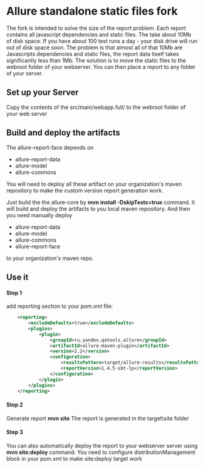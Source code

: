 # Allure standalone static files fork


The fork is intended to solve the size of the report problem. Each report contains all javascript dependencies and static files. The take about 10Mb of disk space. If you have about 100 test runs a day - your disk drive will run out of disk space soon. The problem is that almost all of that 10Mb are Javascripts dependencies and static files, the report data itself takes significantly less than 1Mb. The solution is to move the static files to the webroot folder of your webserver. You can then place a report to any folder of your server. 


## Set up your Server
Copy the contents of the src/main/webapp.full/ to the webroot folder of your web server

## Build and deploy the artifacts
The allure-report-face depends on 
 * allure-report-data
 * allure-model
 * allure-commons
 
You will need to deploy all these artifact on your organization's maven repository to make the custom version report generation work.

Just build the the allure-core by __mvn install -DskipTests=true__ command. It will build and deploy the artifacts to you local maven repository. And then you need manually deploy 
 * allure-report-data
 * allure-model
 * allure-commons
 * allure-report-face
 
to your organization's maven repo.
 

## Use it
#### Step 1
add reporting section to your pom.xml file: 
````xml
    <reporting>
        <excludeDefaults>true</excludeDefaults>
        <plugins>
            <plugin>
                <groupId>ru.yandex.qatools.allure</groupId>
                <artifactId>allure-maven-plugin</artifactId>
                <version>2.2</version>
                <configuration>
                    <resultsPattern>target/allure-results</resultsPattern>
                    <reportVersion>1.4.5-sbt-lp</reportVersion>
                </configuration>
            </plugin>
        </plugins>
    </reporting>
````
#### Step 2
Generate report
__mvn site__
The report is generated in the target\site folder

#### Step 3
You can also automatically deploy the report to your webserver server using __mvn site:deploy__ command. You need to configure     distributionManagement block in your pom.xml to make site:deploy target work



